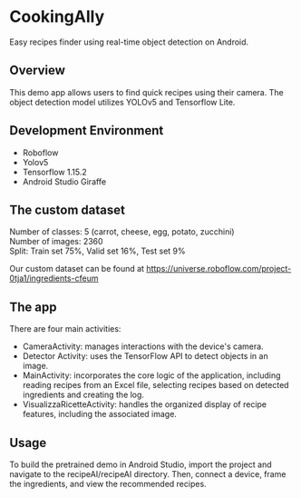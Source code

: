 # CookingAlly
Easy recipes finder using real-time object detection on Android.

## Overview
This demo app allows users to find quick recipes using their camera. The object detection model utilizes YOLOv5 
and Tensorflow Lite.

## Development Environment 
 - Roboflow
 - Yolov5
 - Tensorflow 1.15.2
 - Android Studio Giraffe

## The custom dataset

Number of classes: 5 (carrot, cheese, egg, potato, zucchini)  
Number of images: 2360  
Split: Train set 75%, Valid set 16%, Test set 9%  

Our custom dataset can be found at https://universe.roboflow.com/project-0tja1/ingredients-cfeum

## The app

There are four main activities:

- CameraActivity: manages interactions with the device's camera.
- Detector Activity: uses the TensorFlow API to detect objects in an image.
- MainActivity: incorporates the core logic of the application, including reading recipes from an Excel file, selecting recipes based on detected ingredients and creating the log.
- VisualizzaRicetteActivity: handles the organized display of recipe features, including the associated image.

## Usage
To build the pretrained demo in Android Studio, import the project and navigate to the recipeAI/recipeAI directory. Then, connect a device, frame the ingredients, and view the recommended recipes.




